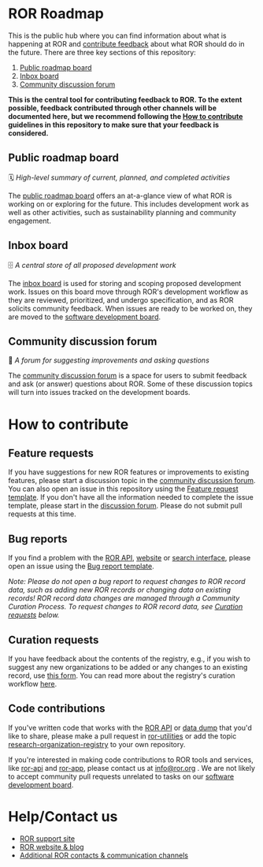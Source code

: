 # ROR Roadmap
This is the public hub where you can find information about what is happening at ROR and [contribute feedback](#how-to-contribute) about what ROR should do in the future. There are three key sections of this repository:
1. [Public roadmap board](#public-roadmap-board)
2. [Inbox board](#inbox-board)
3. [Community discussion forum](#community-discussion-forum)

**This is the central tool for contributing feedback to ROR. To the extent possible, feedback contributed through other channels will be documented here, but we recommend following the [How to contribute](#how-to-contribute) guidelines in this repository to make sure that your feedback is considered.**

## Public roadmap board
:spiral_calendar: _High-level summary of current, planned, and completed activities_

The [public roadmap board](https://github.com/ror-community/ror-roadmap/projects/3) offers an at-a-glance view of what ROR is working on or exploring for the future. This includes development work as well as other activities, such as sustainability planning and community engagement. 

## Inbox board
:file_cabinet: _A central store of all proposed development work_

The [inbox board](https://github.com/ror-community/ror-roadmap/projects/1) is used for storing and scoping proposed development work. Issues on this board move through ROR's development workflow as they are reviewed, prioritized, and undergo specification, and as ROR solicits community feedback. When issues are ready to be worked on, they are moved to the [software development board](https://github.com/orgs/ror-community/projects/3). 

## Community discussion forum
:speech_balloon: _A forum for suggesting improvements and asking questions_

The [community discussion forum](https://github.com/ror-community/ror-roadmap/discussions) is a space for users to submit feedback and ask (or answer) questions about ROR. Some of these discussion topics will turn into issues tracked on the development boards. 

# How to contribute

## Feature requests
If you have suggestions for new ROR features or improvements to existing features, please start a discussion topic in the [community discussion forum](https://github.com/ror-community/ror-roadmap/discussions). You can also open an issue in this repository using the [Feature request template](https://github.com/ror-community/ror-roadmap/issues/new?assignees=&labels=feature&template=feature_request.md&title=%5BFEATURE%5D). If you don't have all  the  information needed to complete the issue template, please start in the [discussion forum](https://github.com/ror-community/ror-roadmap/discussions). Please do not submit pull requests at this time. 

## Bug reports
If you find a problem with the [ROR API](https://ror.readme.io/docs/rest-api), [website](https://ror.org/) or [search interface](https://ror.org/search), please open an issue using the [Bug report template](https://github.com/ror-community/ror-roadmap/issues/new?assignees=&labels=bug&template=bug_report.md&title=%5BBUG%5D+). 

*Note: Please do not open a bug report to request changes to ROR record data, such as adding new ROR records or changing data on existing records! ROR record data changes are managed through a Community Curation Process. To request changes to ROR record data, see [Curation requests](#curation-requests) below.*

## Curation requests
If you have feedback about the contents of the registry, e.g., if you wish to suggest any new organizations to be added or any changes to an existing record, use [this form](https://docs.google.com/forms/d/e/1FAIpQLSdJYaMTCwS7muuTa-B_CnAtCSkKzt19lkirAKG4u7umH9Nosg/viewform). You can read more about the registry's curation workflow [here](https://github.com/ror-community/ror-updates). 

## Code contributions
If you've written code that works with the [ROR API](https://ror.readme.io/docs/rest-api) or [data dump](https://ror.readme.io/docs/data-dump) that you'd like to share, please make a pull request in [ror-utilities](https://github.com/ror-community/ror-utilities) or add the topic [research-organization-registry](https://github.com/topics/research-organization-registry) to your own repository.

If you're interested in making code contributions to ROR tools and services, like [ror-api](https://github.com/ror-community/ror-api) and [ror-app](https://github.com/ror-community/ror-app), please contact us at info@ror.org . We are not likely to accept community pull requests unrelated to tasks on our [software development board](https://github.com/orgs/ror-community/projects/3).

# Help/Contact us
- [ROR support site](https://ror.readme.io/)
- [ROR website & blog](https://ror.org/)
- [Additional ROR contacts & communication channels](https://ror.readme.io/docs/get-in-touch)

